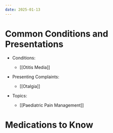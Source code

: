 ```yaml
---
date: 2025-01-13
---
```

# Common Conditions and Presentations
<!-- QueryToSerialize: list rows.file.link from "01 Disciplines" where  contains(Rotations, "[" + this.file.name + "](" + replace(this.file.folder + "/" + this.file.name + "." + this.file.ext, " ", "%20")   + ")") OR contains(Rotations, this.file.link) or contains(file.path,this.file.name) sort file.name asc group by reverse(split(file.folder, "/"))[0] -->
<!-- SerializedQuery: list rows.file.link from "01 Disciplines" where  contains(Rotations, "[" + this.file.name + "](" + replace(this.file.folder + "/" + this.file.name + "." + this.file.ext, " ", "%20")   + ")") OR contains(Rotations, this.file.link) or contains(file.path,this.file.name) sort file.name asc group by reverse(split(file.folder, "/"))[0] -->
- Conditions: 
    - [[Otitis Media]]

- Presenting Complaints: 
    - [[Otalgia]]

- Topics: 
    - [[Paediatric Pain Management]]

<!-- SerializedQuery END -->

# Medications to Know
<!-- QueryToSerialize: list from "03 Medications" where  contains(Rotations, "[" + this.file.name + "](" + replace(this.file.folder + "/" + this.file.name + "." + this.file.ext, " ", "%20")   + ")") OR contains(Rotations, this.file.link) or contains(file.path,this.file.name) sort file.name asc -->
